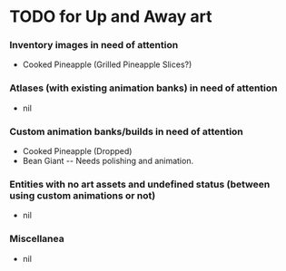 # TODO for Up and Away art

### Inventory images in need of attention
+ Cooked Pineapple (Grilled Pineapple Slices?)

### Atlases (with existing animation banks) in need of attention
+ nil

### Custom animation banks/builds in need of attention
+ Cooked Pineapple (Dropped)
+ Bean Giant -- Needs polishing and animation.

### Entities with no art assets and undefined status (between using custom animations or not)
+ nil

### Miscellanea
+ nil


<!--
vim: ft=markdown nofoldenable
-->
